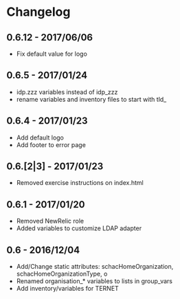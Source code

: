 Changelog
=========

0.6.12 - 2017/06/06
-------------------

* Fix default value for logo

0.6.5 - 2017/01/24
------------------

* idp.zzz variables instead of idp_zzz
* rename variables and inventory files to start with tld_

0.6.4 - 2017/01/23
------------------

* Add default logo
* Add footer to error page

0.6.[2|3] - 2017/01/23
------------------

* Removed exercise instructions on index.html

0.6.1 - 2017/01/20
------------------

* Removed NewRelic role
* Added variables to customize LDAP adapter

0.6 - 2016/12/04
----------------

* Add/Change static attributes: schacHomeOrganization, schacHomeOrganizationType, o
* Renamed organisation_* variables to lists in group_vars
* Add inventory/variables for TERNET
